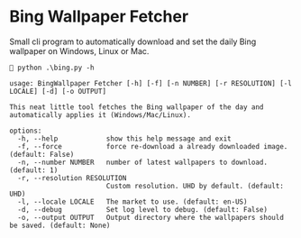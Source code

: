 # Bing Wallpaper Fetcher
Small cli program to automatically download and set the daily Bing wallpaper on Windows, Linux or Mac.


```console
 python .\bing.py -h  
                            
usage: BingWallpaper Fetcher [-h] [-f] [-n NUMBER] [-r RESOLUTION] [-l LOCALE] [-d] [-o OUTPUT]

This neat little tool fetches the Bing wallpaper of the day and automatically applies it (Windows/Mac/Linux).

options:
  -h, --help            show this help message and exit
  -f, --force           force re-download a already downloaded image. (default: False)
  -n, --number NUMBER   number of latest wallpapers to download. (default: 1)
  -r, --resolution RESOLUTION
                        Custom resolution. UHD by default. (default: UHD)
  -l, --locale LOCALE   The market to use. (default: en-US)
  -d, --debug           Set log level to debug. (default: False)
  -o, --output OUTPUT   Output directory where the wallpapers should be saved. (default: None)
```